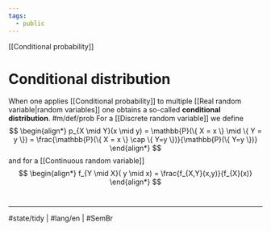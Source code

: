 ```yaml
---
tags:
  - public
---
```

[[Conditional probability]]
# Conditional distribution

When one applies [[Conditional probability]] to multiple [[Real random variable|random variables]] one obtains a so-called **conditional distribution**. #m/def/prob 
For a [[Discrete random variable]] we define
$$
\begin{align*}
p_{X \mid Y}(x \mid y) =  \mathbb{P}(\{ X = x \} \mid \{ Y = y \}) = \frac{\mathbb{P}(\{ X = x \} \cap \{ Y=y \})}{\mathbb{P}(\{ Y=y \})}
\end{align*}
$$
and for a [[Continuous random variable]]
$$
\begin{align*}
f_{Y \mid X}( y \mid x) = \frac{f_{X,Y}(x,y)}{f_{X}(x)}
\end{align*}
$$


#
---
#state/tidy | #lang/en | #SemBr
